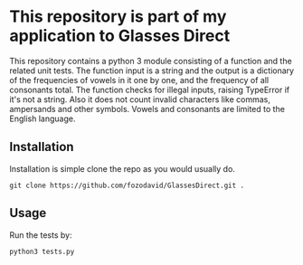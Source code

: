 # This repository is part of my application to Glasses Direct

This repository contains a python 3 module consisting of a function and the related unit tests. The function input is a string and the output is a dictionary of the frequencies of vowels in it one by one, and the frequency of all consonants total. The function checks for illegal inputs, raising TypeError if it's not a string. Also it does not count invalid characters like commas, ampersands and other symbols. Vowels and consonants are limited to the English language.

## Installation

Installation is simple clone the repo as you would usually do.
```
git clone https://github.com/fozodavid/GlassesDirect.git .
```

## Usage

Run the tests by:
```
python3 tests.py
```